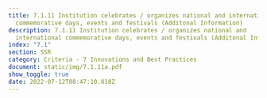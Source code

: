 ```yaml
---
title: 7.1.11 Institution celebrates / organizes national and international
  commemorative days, events and festivals (Additonal Information)
description: 7.1.11 Institution celebrates / organizes national and
  international commemorative days, events and festivals (Additonal Information)
index: "7.1"
section: SSR
category: Criteria - 7 Innovations and Best Practices
document: static/img/7.1.11a.pdf
show_toggle: true
date: 2022-07-12T08:47:10.018Z
---
```

